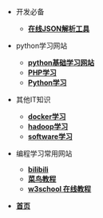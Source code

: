 <!--
 * @Author: zpc 2827985512@qq.com
 * @Date: 2023-01-29 11:21:59
 * @LastEditors: zpc 2827985512@qq.com
 * @LastEditTime: 2023-06-04 23:07:00
 * @FilePath: \repository\_navbar.md
 * @Description: 这是默认设置,请设置`customMade`, 打开koroFileHeader查看配置 进行设置: https://github.com/OBKoro1/koro1FileHeader/wiki/%E9%85%8D%E7%BD%AE
-->

* 开发必备
   * [**在线JSON解析工具**](http://www.json.cn/)
* python学习网站
   * [**python基础学习网站**](https://www.python.org)
   * [**PHP学习**](php/README.md)
   * [**Python学习**](python/README.md) 
* 其他IT知识
    * [**docker学习**](docker/READEME.md)
    * [**hadoop学习**](hadoop/READEME.md)
    * [**software学习**](softare/READEME.md)

* 编程学习常用网站
    * [**bilibili**](https://www.bilibili.com/)
    * [**菜鸟教程**](https://www.runoob.com/)
    * [**w3school 在线教程**](https://www.w3school.com.cn/)
* [**首页**](README.md)
